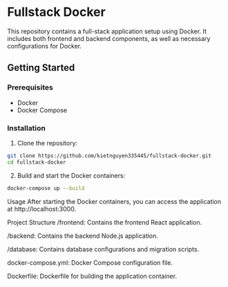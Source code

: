 # Fullstack Docker

This repository contains a full-stack application setup using Docker. It includes both frontend and backend components, as well as necessary configurations for Docker.

## Getting Started

### Prerequisites

- Docker
- Docker Compose

### Installation

   1. Clone the repository:

   ```bash
   git clone https://github.com/kietnguyen335445/fullstack-docker.git
   cd fullstack-docker
   ```
   2. Build and start the Docker containers:
```bash
docker-compose up --build
```
Usage
After starting the Docker containers, you can access the application at http://localhost:3000.

Project Structure
/frontend: Contains the frontend React application.

/backend: Contains the backend Node.js application.

/database: Contains database configurations and migration scripts.

docker-compose.yml: Docker Compose configuration file.

Dockerfile: Dockerfile for building the application container.
